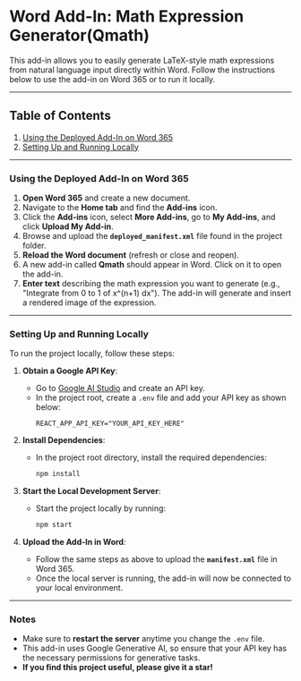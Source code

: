 # Word Add-In: Math Expression Generator(Qmath)

This add-in allows you to easily generate LaTeX-style math expressions from natural language input directly within Word. Follow the instructions below to use the add-in on Word 365 or to run it locally.

---

## Table of Contents

1. [Using the Deployed Add-In on Word 365](#using-the-deployed-add-in-on-word-365)
2. [Setting Up and Running Locally](#setting-up-and-running-locally)

---

### Using the Deployed Add-In on Word 365

1. **Open Word 365** and create a new document.
2. Navigate to the **Home tab** and find the **Add-ins** icon.
3. Click the **Add-ins** icon, select **More Add-ins**, go to **My Add-ins**, and click **Upload My Add-in**.
4. Browse and upload the **`deployed_manifest.xml`** file found in the project folder.
5. **Reload the Word document** (refresh or close and reopen).
6. A new add-in called **Qmath** should appear in Word. Click on it to open the add-in.
7. **Enter text** describing the math expression you want to generate (e.g., "Integrate from 0 to 1 of x^(n+1) dx"). The add-in will generate and insert a rendered image of the expression.

---

### Setting Up and Running Locally

To run the project locally, follow these steps:

1. **Obtain a Google API Key**:

   - Go to [Google AI Studio](https://ai.google.com/studio) and create an API key.
   - In the project root, create a `.env` file and add your API key as shown below:
     ```plaintext
     REACT_APP_API_KEY="YOUR_API_KEY_HERE"
     ```

2. **Install Dependencies**:

   - In the project root directory, install the required dependencies:
     ```bash
     npm install
     ```

3. **Start the Local Development Server**:

   - Start the project locally by running:
     ```bash
     npm start
     ```

4. **Upload the Add-In in Word**:
   - Follow the same steps as above to upload the **`manifest.xml`** file in Word 365.
   - Once the local server is running, the add-in will now be connected to your local environment.

---

### Notes

- Make sure to **restart the server** anytime you change the `.env` file.
- This add-in uses Google Generative AI, so ensure that your API key has the necessary permissions for generative tasks.
- **If you find this project useful, please give it a star!**
